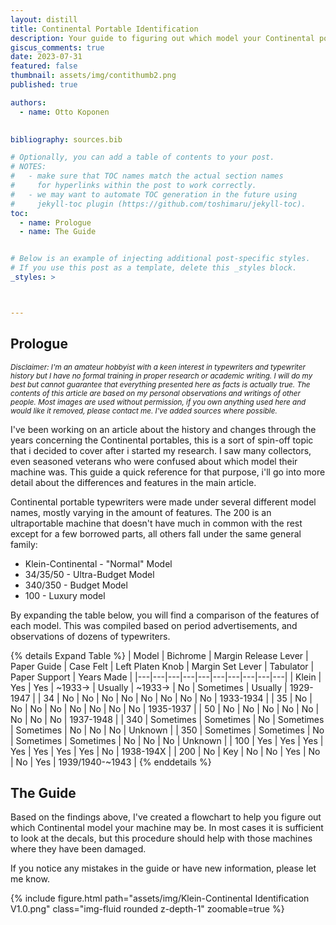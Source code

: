```yaml
---
layout: distill
title: Continental Portable Identification
description: Your guide to figuring out which model your Continental portable typewriter is.
giscus_comments: true
date: 2023-07-31
featured: false
thumbnail: assets/img/contithumb2.png
published: true

authors:
  - name: Otto Koponen
 

bibliography: sources.bib

# Optionally, you can add a table of contents to your post.
# NOTES:
#   - make sure that TOC names match the actual section names
#     for hyperlinks within the post to work correctly.
#   - we may want to automate TOC generation in the future using
#     jekyll-toc plugin (https://github.com/toshimaru/jekyll-toc).
toc:
  - name: Prologue
  - name: The Guide


# Below is an example of injecting additional post-specific styles.
# If you use this post as a template, delete this _styles block.
_styles: >



---
```


## Prologue

<sub>*Disclaimer: I'm an amateur hobbyist with a keen interest in typewriters and typewriter history but I have no formal training in proper research or academic writing. I will do my best but cannot guarantee that everything presented here as facts is actually true. The contents of this article are based on my personal observations and writings of other people. Most images are used without permission, if you own anything used here and would like it removed, please contact me. I've added sources where possible.*<sub>

I've been working on an article about the history and changes through the years concerning the Continental portables, this is a sort of spin-off topic that i decided to cover after i started my research. I saw many collectors, even seasoned veterans who were confused about which model their machine was. This guide a quick reference for that purpose, i'll go into more detail about the differences and features in the main article.

Continental portable typewriters were made under several different model names, mostly varying in the amount of features. The 200 is an ultraportable machine that doesn't have much in common with the rest except for a few borrowed parts, all others fall under the same general family: 

- Klein-Continental - "Normal" Model
- 34/35/50 - Ultra-Budget Model
- 340/350 - Budget Model
- 100 - Luxury model

By expanding the table below, you will find a comparison of the features of each model. This was compiled based on period advertisements, and observations of dozens of typewriters.

<div class="l-page-outset">
{% details Expand Table %}
| Model | Bichrome | Margin Release Lever | Paper Guide | Case Felt | Left Platen Knob | Margin Set Lever | Tabulator | Paper Support | Years Made |
|---|---|---|---|---|---|---|---|---|---|
| Klein | Yes | Yes | ~1933-> | Usually | ~1933-> | No | Sometimes | Usually | 1929-1947 |
| 34 | No | No | No | No | No | No | No | No | 1933-1934 |
| 35 | No | No | No | No | No | No | No | No | 1935-1937 |
| 50 | No | No | No | No | No | No | No | No | 1937-1948 |
| 340 | Sometimes | Sometimes | No | Sometimes | Sometimes | No | No | No | Unknown |
| 350 | Sometimes | Sometimes | No | Sometimes | Sometimes | No | No | No | Unknown |
| 100 | Yes | Yes | Yes | Yes | Yes | Yes | Yes | No | 1938-194X |
| 200 | No | Key | No | No | Yes | No | No | Yes | 1939/1940-~1943 |
{% enddetails %}
</div>

## The Guide

Based on the findings above, I've created a flowchart to help you figure out which Continental model your machine may be. In most cases it is sufficient to look at the decals, but this procedure should help with those machines where they have been damaged.

If you notice any mistakes in the guide or have new information, please let me know.

<div class="l-page-outset">
 {% include figure.html path="assets/img/Klein-Continental Identification V1.0.png" class="img-fluid rounded z-depth-1" zoomable=true %}
</div>